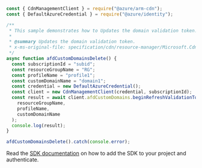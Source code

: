 ```javascript
const { CdnManagementClient } = require("@azure/arm-cdn");
const { DefaultAzureCredential } = require("@azure/identity");

/**
 * This sample demonstrates how to Updates the domain validation token.
 *
 * @summary Updates the domain validation token.
 * x-ms-original-file: specification/cdn/resource-manager/Microsoft.Cdn/stable/2021-06-01/examples/AFDCustomDomains_RefreshValidationToken.json
 */
async function afdCustomDomainsDelete() {
  const subscriptionId = "subid";
  const resourceGroupName = "RG";
  const profileName = "profile1";
  const customDomainName = "domain1";
  const credential = new DefaultAzureCredential();
  const client = new CdnManagementClient(credential, subscriptionId);
  const result = await client.afdCustomDomains.beginRefreshValidationTokenAndWait(
    resourceGroupName,
    profileName,
    customDomainName
  );
  console.log(result);
}

afdCustomDomainsDelete().catch(console.error);
```

Read the [SDK documentation](https://github.com/Azure/azure-sdk-for-js/blob/%40azure%2Farm-cdn_7.0.0/sdk/cdn/arm-cdn/README.md) on how to add the SDK to your project and authenticate.
